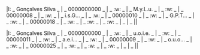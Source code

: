 |I: _ Gonçalves Silva _ | _ 0000000000 _ | _ :w: _ | _ M.y.L.u. _ | _ :w: _ | _ 00000008 _ | _ :w: _ | _ i.s.G... _ | _ :w: _ | _ 00000010 _ | _ :w: _ | _ G.P.T... _ | _ :w: _ | _ 00000018 _ | _ :w: _ | _ :w: _ | _ :w: _ | _ | _ ||

|I: _ Gonçalves Silva _ | _ 0000000000 _ | _  :w: _ | _ u.o.i.e. _ | _ :w: _ | _ 00000011 _ | _ :w: _ | _ a.e.i... _ | _ :w: _ | _ 00000009 _ | _ :w: _ | _ o.u.o... _ | _ :w: _ | _ 00000025 _ | _ :w: _ | _ :w: _ | _ :w: _ | _ | _ ||